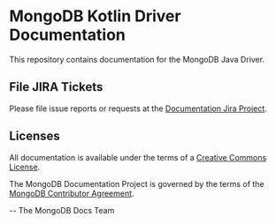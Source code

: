 # MongoDB Kotlin Driver Documentation

This repository contains documentation for the MongoDB Java Driver.

## File JIRA Tickets

Please file issue reports or requests at the [Documentation Jira Project](https://jira.mongodb.org/browse/DOCS).

## Licenses

All documentation is available under the terms of a [Creative Commons License](https://creativecommons.org/licenses/by-nc-sa/3.0/).

The MongoDB Documentation Project is governed by the terms of the
[MongoDB Contributor Agreement](https://www.mongodb.com/legal/contributor-agreement).

-- The MongoDB Docs Team
